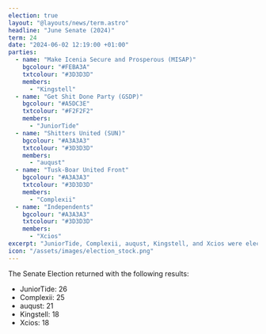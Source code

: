 ```yaml
---
election: true
layout: "@layouts/news/term.astro"
headline: "June Senate (2024)"
term: 24
date: "2024-06-02 12:19:00 +01:00"
parties:
  - name: "Make Icenia Secure and Prosperous (MISAP)"
    bgcolour: "#FEBA3A"
    txtcolour: "#3D3D3D"
    members:
      - "Kingstell"
  - name: "Get Shit Done Party (GSDP)"
    bgcolour: "#A5DC3E"
    txtcolour: "#F2F2F2"
    members:
      - "JuniorTide"
  - name: "Shitters United (SUN)"
    bgcolour: "#A3A3A3"
    txtcolour: "#3D3D3D"
    members:
      - "auqust"
  - name: "Tusk-Boar United Front"
    bgcolour: "#A3A3A3"
    txtcolour: "#3D3D3D"
    members:
      - "Complexii"
  - name: "Independents"
    bgcolour: "#A3A3A3"
    txtcolour: "#3D3D3D"
    members:
      - "Xcios"
excerpt: "JuniorTide, Complexii, auqust, Kingstell, and Xcios were elected to the senate."
icon: "/assets/images/election_stock.png"
---
```

The Senate Election returned with the following results:

- JuniorTide: 26
- Complexii: 25
- auqust: 21
- Kingstell: 18
- Xcios: 18
